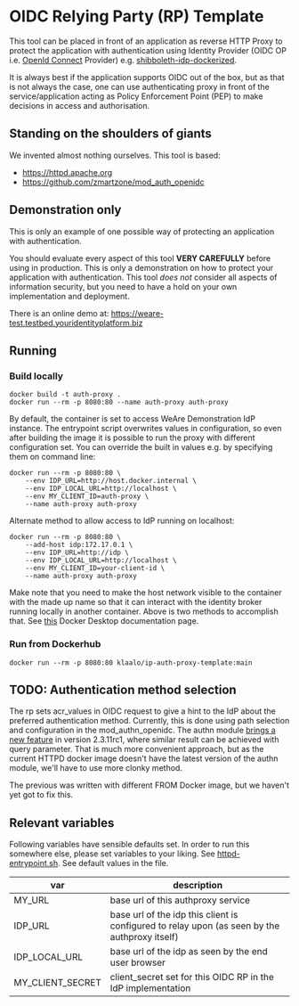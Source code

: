 OIDC Relying Party (RP) Template
===============================

This tool can be placed in front of an application as reverse HTTP Proxy to protect the application with authentication using Identity Provider (OIDC OP i.e. [OpenId Connect](https://openid.net/specs/openid-connect-core-1_0.html) Provider) e.g. 
[shibboleth-idp-dockerized](https://github.com/klaalo/shibboleth-idp-dockerized).

It is always best if the application supports OIDC out of the box, but as that is not always the case, one can use authenticating proxy in front of the service/application acting as Policy Enforcement Point (PEP) to make decisions in access and authorisation.

## Standing on the shoulders of giants

We invented almost nothing ourselves. This tool is based:

* <https://httpd.apache.org>
* <https://github.com/zmartzone/mod_auth_openidc>

## Demonstration only

This is only an example of one possible way of protecting an application with authentication.

You should evaluate every aspect of this tool **VERY CAREFULLY** before using in production. This is only a demonstration on how to protect your application with authentication. This tool *does not* consider all aspects of information security, but you need to have a hold on your own implementation and deployment.

There is an online demo at: <https://weare-test.testbed.youridentityplatform.biz>

## Running

### Build locally

    docker build -t auth-proxy .
    docker run --rm -p 8080:80 --name auth-proxy auth-proxy

By default, the container is set to access WeAre Demonstration IdP instance. The entrypoint script overwrites values in configuration, so even after building the image it is possible to run the proxy with different configuration set. You can override the built in values e.g. by specifying them on command line:

    docker run --rm -p 8080:80 \
        --env IDP_URL=http://host.docker.internal \
        --env IDP_LOCAL_URL=http://localhost \
        --env MY_CLIENT_ID=auth-proxy \
        --name auth-proxy auth-proxy

Alternate method to allow access to IdP running on localhost:

    docker run --rm -p 8080:80 \
        --add-host idp:172.17.0.1 \
        --env IDP_URL=http://idp \
        --env IDP_LOCAL_URL=http://localhost \
        --env MY_CLIENT_ID=your-client-id \
        --name auth-proxy auth-proxy

Make note that you need to make the host network visible to the container with the made up name so that it can 
interact with the identity broker running locally in another container. Above is two methods to accomplish that. 
See [this](https://docs.docker.com/desktop/networking/) Docker Desktop documentation page.

### Run from Dockerhub

    docker run --rm -p 8080:80 klaalo/ip-auth-proxy-template:main

## TODO: Authentication method selection

The rp sets acr_values in OIDC request to give a hint to the IdP about the preferred authentication method. 
Currently, this is done using path selection and configuration in the mod_authn_openidc. 
The authn module [brings a new feature](https://github.com/zmartzone/mod_auth_openidc/wiki) in version 2.3.11rc1, 
where similar result can be achieved with query parameter. That is much more convenient approach, 
but as the current HTTPD docker image doesn't have the latest version of the authn module, 
we'll have to use more clonky method.

The previous was written with different FROM Docker image, but we haven't yet got to fix this.


## Relevant variables

Following variables have sensible defaults set. In order to run this somewhere else, please set variables to your liking. See [httpd-entrypoint.sh](httpd-entrypoint.sh). See default values in the file.

| var | description |
---- | ---- |
| MY_URL | base url of this authproxy service |
| IDP_URL | base url of the idp this client is configured to relay upon (as seen by the authproxy itself) |
| IDP_LOCAL_URL | base url of the idp as seen by the end user browser |
| MY_CLIENT_SECRET | client_secret set for this OIDC RP in the IdP implementation |
